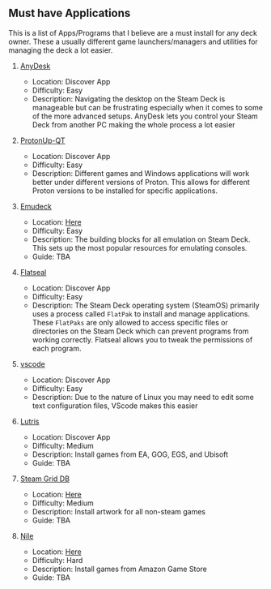 ## Must have Applications 
This is a list of Apps/Programs that I believe are a must install for any deck owner. These a usually different game launchers/managers and utilities for managing the deck a lot easier. 

1. [AnyDesk](https://anydesk.com/en)
    * Location: Discover App
    * Difficulty: Easy
    * Description: Navigating the desktop on the Steam Deck is manageable but can be frustrating especially when it comes to some of the more advanced setups. AnyDesk lets you control your Steam Deck from another PC making the whole process a lot easier

1. [ProtonUp-QT](https://davidotek.github.io/protonup-qt/)
    * Location: Discover App
    * Difficulty: Easy
    * Description: Different games and Windows applications will work better under different versions of Proton. This allows for different Proton versions to be installed for specific applications.

1. [Emudeck](https://www.google.com/search?q=Emudeck&rlz=1C1GCEA_enCA974CA974&oq=Emudeck&aqs=chrome..69i57j35i39l2j0i20i263i512j0i512l3j0i10i512j0i512l2.175j0j4&sourceid=chrome&ie=UTF-8)
    * Location: [Here](https://www.emudeck.com/#download)
    * Difficulty: Easy
    * Description: The building blocks for all emulation on Steam Deck. This sets up the most popular resources for emulating consoles.
    * Guide: TBA

1. [Flatseal](https://github.com/tchx84/flatseal)
    * Location: Discover App
    * Difficulty: Easy
    * Description: The Steam Deck operating system (SteamOS) primarily uses a process called `FlatPak` to install and manage applications. These `FlatPaks` are only allowed to access specific files or directories on the Steam Deck which can prevent programs from working correctly. Flatseal allows you to tweak the permissions of each program.

1. [vscode](https://code.visualstudio.com/)
    * Location: Discover App
    * Difficulty: Easy
    * Description: Due to the nature of Linux you may need to edit some text configuration files, VScode makes this easier

1. [Lutris](https://lutris.net/)
    * Location: Discover App
    * Difficulty: Medium
    * Description: Install games from EA, GOG, EGS, and Ubisoft 
    * Guide: TBA

1. [Steam Grid DB](https://www.steamgriddb.com/)
    * Location: [Here](https://github.com/boppreh/steamgrid)
    * Difficulty: Medium
    * Description: Install artwork for all non-steam games 
    * Guide: TBA

1. [Nile](https://github.com/imLinguin/nile)
    * Location: [Here](https://github.com/imLinguin/nile)
    * Difficulty: Hard
    * Description: Install games from Amazon Game Store
    * Guide: TBA
